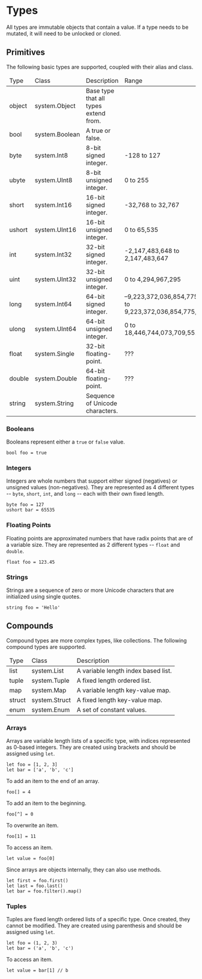 # Types #

All types are immutable objects that contain a value. If a type needs to be mutated, it will need to be unlocked or cloned.

## Primitives ##

The following basic types are supported, coupled with their alias and class.

<table>
    <thead>
        <tr>
            <td>Type</td>
            <td>Class</td>
            <td>Description</td>
            <td>Range</td>
        </tr>
    </thead>
    <tbody>
        <tr>
            <td>object</td>
            <td>system.Object</td>
            <td>Base type that all types extend from.</td>
            <td></td>
        </tr>
        <tr>
            <td>bool</td>
            <td>system.Boolean</td>
            <td>A true or false.</td>
            <td></td>
        </tr>
        <tr>
            <td>byte</td>
            <td>system.Int8</td>
            <td>8-bit signed integer.</td>
            <td>-128 to 127</td>
        </tr>
        <tr>
            <td>ubyte</td>
            <td>system.UInt8</td>
            <td>8-bit unsigned integer.</td>
            <td>0 to 255</td>
        </tr>
        <tr>
            <td>short</td>
            <td>system.Int16</td>
            <td>16-bit signed integer.</td>
            <td>-32,768 to 32,767</td>
        </tr>
        <tr>
            <td>ushort</td>
            <td>system.UInt16</td>
            <td>16-bit unsigned integer.</td>
            <td>0 to 65,535</td>
        </tr>
        <tr>
            <td>int</td>
            <td>system.Int32</td>
            <td>32-bit signed integer.</td>
            <td>-2,147,483,648 to 2,147,483,647</td>
        </tr>
        <tr>
            <td>uint</td>
            <td>system.UInt32</td>
            <td>32-bit unsigned integer.</td>
            <td>0 to 4,294,967,295</td>
        </tr>
        <tr>
            <td>long</td>
            <td>system.Int64</td>
            <td>64-bit signed integer.</td>
            <td>–9,223,372,036,854,775,808 to 9,223,372,036,854,775,807</td>
        </tr>
        <tr>
            <td>ulong</td>
            <td>system.UInt64</td>
            <td>64-bit unsigned integer.</td>
            <td>0 to 18,446,744,073,709,551,615</td>
        </tr>
        <tr>
            <td>float</td>
            <td>system.Single</td>
            <td>32-bit floating-point.</td>
            <td>???</td>
        </tr>
        <tr>
            <td>double</td>
            <td>system.Double</td>
            <td>64-bit floating-point.</td>
            <td>???</td>
        </tr>
        <tr>
            <td>string</td>
            <td>system.String</td>
            <td>Sequence of Unicode characters.</td>
            <td></td>
        </tr>
    </tbody>
</table>

### Booleans ###

Booleans represent either a `true` or `false` value.

    bool foo = true
    
### Integers ###

Integers are whole numbers that support either signed (negatives) or unsigned values (non-negatives). 
They are represented as 4 different types -- `byte`, `short`, `int`, and `long` -- each with their own fixed length.

    byte foo = 127
    ushort bar = 65535

### Floating Points ###

Floating points are approximated numbers that have radix points that are of a variable size. 
They are represented as 2 different types -- `float` and `double`.

    float foo = 123.45

### Strings ###

Strings are a sequence of zero or more Unicode characters that are initialized using single quotes.

    string foo = 'Hello'

## Compounds ##

Compound types are more complex types, like collections. The following compound types are supported.

<table>
    <thead>
        <tr>
            <td>Type</td>
            <td>Class</td>
            <td>Description</td>
        </tr>
    </thead>
    <tbody>
        <tr>
            <td>list</td>
            <td>system.List</td>
            <td>A variable length index based list.</td>
        </tr>
        <tr>
            <td>tuple</td>
            <td>system.Tuple</td>
            <td>A fixed length ordered list.</td>
        </tr>
        <tr>
            <td>map</td>
            <td>system.Map</td>
            <td>A variable length key-value map.</td>
        </tr>
        <tr>
            <td>struct</td>
            <td>system.Struct</td>
            <td>A fixed length key-value map.</td>
        </tr>
        <tr>
            <td>enum</td>
            <td>system.Enum</td>
            <td>A set of constant values.</td>
        </tr>
    </tbody>
</table>

### Arrays ###

Arrays are variable length lists of a specific type, with indices represented as 0-based integers.
They are created using brackets and should be assigned using `let`.

    let foo = [1, 2, 3]
    let bar = ['a', 'b', 'c']
    
To add an item to the end of an array.

    foo[] = 4
    
To add an item to the beginning.

    foo[^] = 0
    
To overwrite an item.

    foo[1] = 11
    
To access an item.

    let value = foo[0]
    
Since arrays are objects internally, they can also use methods.

    let first = foo.first()
    let last = foo.last()
    let bar = foo.filter().map()

### Tuples ###

Tuples are fixed length ordered lists of a specific type. Once created, they cannot be modified. 
They are created using parenthesis and should be assigned using `let`.

    let foo = (1, 2, 3)
    let bar = ('a', 'b', 'c')
    
To access an item.

    let value = bar[1] // b

